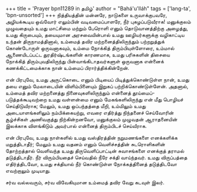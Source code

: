 +++
title = 'Prayer bpn11289 in தமிழ்'
author = "Bahá'u'lláh"
tags = ['lang-ta', 'bpn-unsorted']
+++
நித்தியத்தின் மன்னரே, நாடுகளை உருவாக்குபவரே, அழியக்கூடிய ஒவ்வோர் எலும்பின்  வடிவமைப்பாளரே, நீர்  புகழப்படுவீராக! மனுக்குலம் முழுவதையும் உமது  மாட்சிமை மற்றும் பேரொளி எனும் தொடுவானத்திற்கு அழைத்து, உமது கிருபையும், தயையுமான அரசவையின்பால் உமது ஊழியர்களுக்கு வழிகாட்டிய உந்தன் திருநாமத்தினால், உம்மைத்  தவிர மற்றனைத்திலிருந்தும் பற்றறுத்துக் கொண்டோருள் ஒருவனாகவும், உம்மை  நோக்கித் திரும்பியுள்ளோரை,  உம்மால் ஆணையிடப்பட்ட துரதிர்ஷ்டங்களின் காரணமாக, உமது  பரிசுகளின் திசையை நோக்கித் திரும்புவதிலிருந்து பின்வாங்கிடாதவர்களுள் ஒருவனாக என்னைக் கணக்கிட்டமைக்காக  நான் உம்மைப் பிரார்த்திக்கின்றேன். 

என் பிரபுவே, உமது அருட்கொடை எனும் பிடியைப் பிடித்துக்கொண்டுள்ள நான், உமது  தயை எனும் மேலாடையின் விளிம்பினையும் இறுகப் பற்றிக்கொண்டுள்ளேன். அதனால், உம்மைத் தவிர மற்றனைத்து நினைவுகளிலிருந்தும் என்னைத்  தூய்மைப்- படுத்தக்கூடிவற்றை  உமது வள்ளன்மை எனும் மேகங்களிலிருந்து என் மீது பொழியச் செய்திடுவீராக; மேலும், உமது ஒப்பந்தத்தை மீறி, உம்மிலும் உமது அடையாளங்களிலும் நம்பிக்கையற்று, எவரை எதிர்த்து நிந்தனைச் செய்வோரின் சூழ்ச்சிகள் அணிவகுத்து நிற்கின்றனவோ, மனுக்குலம் முழுவதன் ஆராதனையின் இலக்காக விளங்கிடும் அவர்பால் என்னைத் திரும்பிடச் செய்வீராக.

என் பிரபுவே, உமது நாள்களில் உமது வஸ்திரத்தின் நறுமணங்களை எனக்களிக்க மறுத்திடாதீர்; மேலும் உமது வதனம் எனும் வெளிச்சத்தின் சுடரொளிகளின் தோற்றத்தால்  வெளிவந்த உமது திருவெளிப்பாட்டின் சுவாசங்களை எனக்குத் தராமல் தடுத்திடாதீர். நீர்  விரும்பியதைச் செய்வதில் நீரே சக்தி வாய்ந்தவர். உமது விருப்பத்தை எதிர்த்திடவோ, உமது  சக்தியால் நீர் கொண்டுள்ள நோக்கத்தினைத் தடுத்திடவோ எவற்றாலும் முடியாது. 

சர்வ வல்லவரும், சர்வ விவேகியுமான உம்மைத்  தவிர வேறு கடவுள் இலர்.
